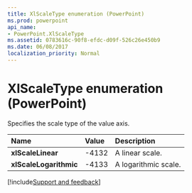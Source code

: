 ```yaml
---
title: XlScaleType enumeration (PowerPoint)
ms.prod: powerpoint
api_name:
- PowerPoint.XlScaleType
ms.assetid: 0783616c-90f8-efdc-d09f-526c26e450b9
ms.date: 06/08/2017
localization_priority: Normal
---
```



# XlScaleType enumeration (PowerPoint)

Specifies the scale type of the value axis.



|Name|Value|Description|
|:-----|:-----|:-----|
|**xlScaleLinear**|-4132|A linear scale.|
|**xlScaleLogarithmic**|-4133|A logarithmic scale.|

[!include[Support and feedback](~/includes/feedback-boilerplate.md)]